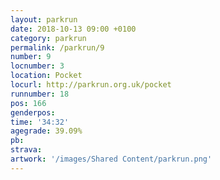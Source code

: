 ```yaml
---
layout: parkrun
date: 2018-10-13 09:00 +0100
category: parkrun
permalink: /parkrun/9
number: 9
locnumber: 3
location: Pocket
locurl: http://parkrun.org.uk/pocket
runnumber: 18
pos: 166
genderpos: 
time: '34:32'
agegrade: 39.09%
pb: 
strava: 
artwork: '/images/Shared Content/parkrun.png'
---
```

